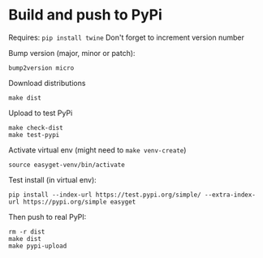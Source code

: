 
# Build and push to PyPi
Requires: `pip install twine`
Don't forget to increment version number

Bump version (major, minor or patch):

```shell script
bump2version micro
```

Download distributions

```shell script
make dist
```

Upload to test PyPi

```shell script
make check-dist
make test-pypi
```

Activate virtual env (might need to `make venv-create`)

```shell script
source easyget-venv/bin/activate
```

Test install (in virtual env):

```shell script
pip install --index-url https://test.pypi.org/simple/ --extra-index-url https://pypi.org/simple easyget
```

Then push to real PyPI:

```shell script
rm -r dist
make dist
make pypi-upload
```
